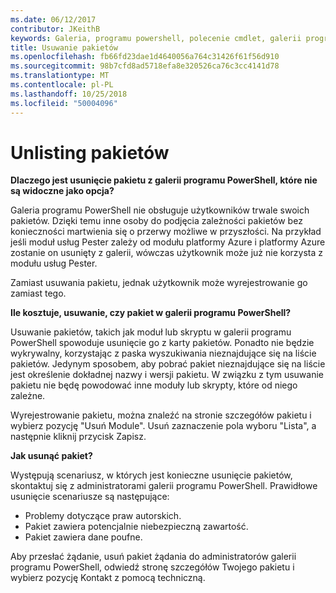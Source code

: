 ```yaml
---
ms.date: 06/12/2017
contributor: JKeithB
keywords: Galeria, programu powershell, polecenie cmdlet, galerii programu PowerShell
title: Usuwanie pakietów
ms.openlocfilehash: fb66fd23dae1d4640056a764c31426f61f56d910
ms.sourcegitcommit: 98b7cfd8ad5718efa8e320526ca76c3cc4141d78
ms.translationtype: MT
ms.contentlocale: pl-PL
ms.lasthandoff: 10/25/2018
ms.locfileid: "50004096"
---
```

# <a name="unlisting-packages"></a>Unlisting pakietów

**Dlaczego jest usunięcie pakietu z galerii programu PowerShell, które nie są widoczne jako opcja?**

Galeria programu PowerShell nie obsługuje użytkowników trwale swoich pakietów.
Dzięki temu inne osoby do podjęcia zależności pakietów bez konieczności martwienia się o przerwy możliwe w przyszłości.
Na przykład jeśli moduł usług Pester zależy od modułu platformy Azure i platformy Azure zostanie on usunięty z galerii, wówczas użytkownik może już nie korzysta z modułu usług Pester.

Zamiast usuwania pakietu, jednak użytkownik może wyrejestrowanie go zamiast tego.

**Ile kosztuje, usuwanie, czy pakiet w galerii programu PowerShell?**

Usuwanie pakietów, takich jak moduł lub skryptu w galerii programu PowerShell spowoduje usunięcie go z karty pakietów. Ponadto nie będzie wykrywalny, korzystając z paska wyszukiwania nieznajdujące się na liście pakietów.
Jedynym sposobem, aby pobrać pakiet nieznajdujące się na liście jest określenie dokładnej nazwy i wersji pakietu.
W związku z tym usuwanie pakietu nie będę powodować inne moduły lub skrypty, które od niego zależne.

Wyrejestrowanie pakietu, można znaleźć na stronie szczegółów pakietu i wybierz pozycję "Usuń Module". Usuń zaznaczenie pola wyboru "Lista", a następnie kliknij przycisk Zapisz.

**Jak usunąć pakiet?**

Występują scenariusz, w których jest konieczne usunięcie pakietów, skontaktuj się z administratorami galerii programu PowerShell.
Prawidłowe usunięcie scenariusze są następujące:
- Problemy dotyczące praw autorskich.
- Pakiet zawiera potencjalnie niebezpieczną zawartość.
- Pakiet zawiera dane poufne.

Aby przesłać żądanie, usuń pakiet żądania do administratorów galerii programu PowerShell, odwiedź stronę szczegółów Twojego pakietu i wybierz pozycję Kontakt z pomocą techniczną.
